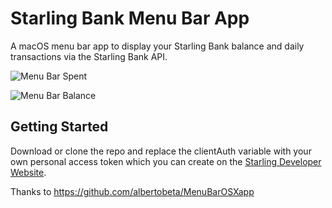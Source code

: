 # Starling Bank Menu Bar App

A macOS menu bar app to display your Starling Bank balance and daily transactions via the Starling Bank API.

![Menu Bar Spent](http://i.imgur.com/JbKIQsp.png)

![Menu Bar Balance](http://i.imgur.com/YHU2N7N.png)

## Getting Started

Download or clone the repo and replace the clientAuth variable with your own personal access token which you can create on the  [Starling Developer Website](https://developer.starlingbank.com).

Thanks to https://github.com/albertobeta/MenuBarOSXapp
